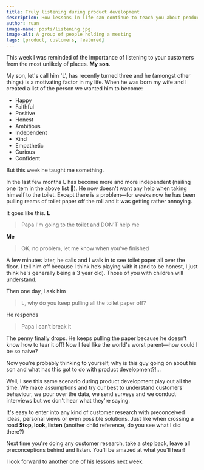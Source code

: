 ```yaml
---
title: Truly listening during product development
description: How lessons in life can continue to teach you about product development—listening to more than you ever expected.
author: ruan
image-name: posts/listening.jpg
image-alt: A group of people holding a meeting
tags: [product, customers, featured]
---
```


This week I was reminded of the importance of listening to your customers from the most unlikely of places. **My son**.

My son, let's call him 'L', has recently turned three and he (amongst other things) is a motivating factor in my life. When he was born my wife and I created a list of the person we wanted him to become:

- Happy
- Faithful
- Positive
- Honest
- Ambitious
- Independent
- Kind
- Empathetic
- Curious
- Confident

But this week he taught me something.

In the last few months L has become more and more independent (nailing one item in the above list 💪). He now doesn't want any help when taking himself to the toilet. Except there is a problem—for weeks now he has been pulling reams of toilet paper off the roll and it was getting rather annoying.

It goes like this. **L**

> Papa I'm going to the toilet and DON'T help me

**Me**

> OK, no problem, let me know when you've finished

A few minutes later, he calls and I walk in to see toilet paper all over the floor. I tell him off because I think he’s playing with it (and to be honest, I just think he's generally being a 3 year old). Those of you with children will understand.

Then one day, I ask him

> L, why do you keep pulling all the toilet paper off?

He responds

> Papa I can’t break it

The penny finally drops. He keeps pulling the paper because he doesn’t know how to tear it off! Now I feel like the world's worst parent—how could I be so naive?

Now you're probably thinking to yourself, why is this guy going on about his son and what has this got to do with product development?!...

Well, I see this same scenario during product development play out all the time. We make assumptions and try our best to understand customers' behaviour, we pour over the data, we send surveys and we conduct interviews but we don't hear what they're saying.

It's easy to enter into any kind of customer research with preconceived ideas, personal views or even possible solutions. Just like when crossing a road **Stop, look, listen** (another child reference, do you see what I did there?)

Next time you're doing any customer research, take a step back, leave all preconceptions behind and listen. You'll be amazed at what you'll hear!

I look forward to another one of his lessons next week.
